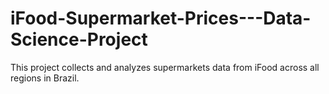 # iFood-Supermarket-Prices---Data-Science-Project
This project collects and analyzes supermarkets data from iFood across all regions in Brazil.
